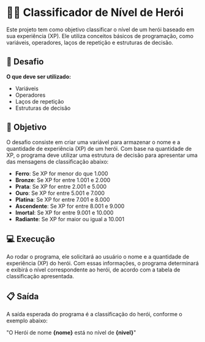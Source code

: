 # 🦸‍♂️ Classificador de Nível de Herói

Este projeto tem como objetivo classificar o nível de um herói baseado em sua experiência (XP). Ele utiliza conceitos básicos de programação, como variáveis, operadores, laços de repetição e estruturas de decisão.

## 🚀 Desafio

**O que deve ser utilizado:**

- Variáveis
- Operadores
- Laços de repetição
- Estruturas de decisão

## 🎯 Objetivo

O desafio consiste em criar uma variável para armazenar o nome e a quantidade de experiência (XP) de um herói. Com base na quantidade de XP, o programa deve utilizar uma estrutura de decisão para apresentar uma das mensagens de classificação abaixo:

- **Ferro**: Se XP for menor do que 1.000
- **Bronze**: Se XP for entre 1.001 e 2.000
- **Prata**: Se XP for entre 2.001 e 5.000
- **Ouro**: Se XP for entre 5.001 e 7.000
- **Platina**: Se XP for entre 7.001 e 8.000
- **Ascendente**: Se XP for entre 8.001 e 9.000
- **Imortal**: Se XP for entre 9.001 e 10.000
- **Radiante**: Se XP for maior ou igual a 10.001

## 💻 Execução

Ao rodar o programa, ele solicitará ao usuário o nome e a quantidade de experiência (XP) do herói. Com essas informações, o programa determinará e exibirá o nível correspondente ao herói, de acordo com a tabela de classificação apresentada.

## 📋 Saída

A saída esperada do programa é a classificação do herói, conforme o exemplo abaixo:

"O Herói de nome **{nome}** está no nível de **{nivel}**"
